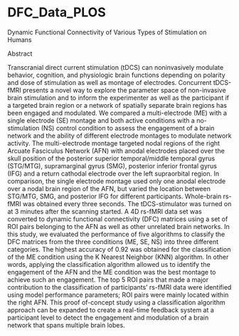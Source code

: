 # DFC_Data_PLOS
Dynamic Functional Connectivity of Various Types of Stimulation on Humans


Abstract

Transcranial direct current stimulation (tDCS) can noninvasively modulate behavior, cognition, and physiologic brain functions depending on polarity and dose of stimulation as well as montage of electrodes. Concurrent tDCS-fMRI presents a novel way to explore the parameter space of non-invasive brain stimulation and to inform the experimenter as well as the participant if a targeted brain region or a network of spatially separate brain regions has been engaged and modulated. We compared a multi-electrode (ME) with a single electrode (SE) montage and both active conditions with a no-stimulation (NS) control condition to assess the engagement of a brain network and the ability of different electrode montages to modulate network activity. The multi-electrode montage targeted nodal regions of the right Arcuate Fasciculus Network (AFN) with anodal electrodes placed over the skull position of the posterior superior temporal/middle temporal gyrus (STG/MTG), supramarginal gyrus (SMG), posterior inferior frontal gyrus (IFG) and a return cathodal electrode over the left supraorbital region. In comparison, the single electrode montage used only one anodal electrode over a nodal brain region of the AFN, but varied the location between STG/MTG, SMG, and posterior IFG for different participants. Whole-brain rs-fMRI was obtained every three seconds. The tDCS-stimulator was turned on at 3 minutes after the scanning started. A 4D rs-fMRI data set was converted to dynamic functional connectivity (DFC) matrices using a set of ROI pairs belonging to the AFN as well as other unrelated brain networks. In this study, we evaluated the performance of five algorithms to classify the DFC matrices from the three conditions (ME, SE, NS) into three different categories. The highest accuracy of 0.92 was obtained for the classification of the ME condition using the K Nearest Neighbor (KNN) algorithm. In other words, applying the classification algorithm allowed us to identify the engagement of the AFN and the ME condition was the best montage to achieve such an engagement. The top 5 ROI pairs that made a major contribution to the classification of participants’ rs-fMRI data were identified using model performance parameters; ROI pairs were mainly located within the right AFN. This proof of-concept study using a classification algorithm approach can be expanded to create a real-time feedback system at a participant level to detect the engagement and modulation of a brain network that spans multiple brain lobes.
